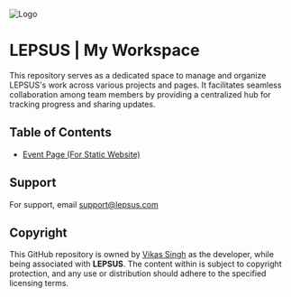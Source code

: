 
![Logo](https://dev-to-uploads.s3.amazonaws.com/uploads/articles/th5xamgrr6se0x5ro4g6.png)


# LEPSUS | My Workspace

This repository serves as a dedicated space to manage and organize LEPSUS's work across various projects and pages. It facilitates seamless collaboration among team members by providing a centralized hub for tracking progress and sharing updates.


## Table of Contents

- [Event Page (For Static Website)]()


## Support

For support, email support@lepsus.com
## Copyright

This GitHub repository is owned by [Vikas Singh](https://github.com/xanderbilla) as the developer, while being associated with **LEPSUS**. The content within is subject to copyright protection, and any use or distribution should adhere to the specified licensing terms.